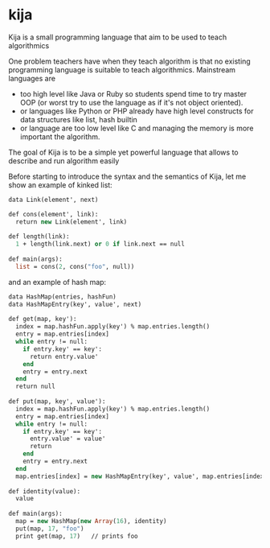 kija
====

Kija is a small programming language that aim to be used to teach algorithmics

One problem teachers have when they teach algorithm is that no existing programming language
is suitable to teach algorithmics.
Mainstream languages are 
 - too high level like Java or Ruby so students spend time to try master OOP
   (or worst try to use the language as if it's not object oriented). 
 - or languages like Python or PHP already have high level constructs for data structures
   like list, hash builtin
 - or language are too low level like C and managing the memory is more important
   the algorithm.

The goal of Kija is to be a simple yet powerful language that allows to describe and run algorithm easily

Before starting to introduce the syntax and the semantics of Kija,
let me show an example of kinked list:
``` OCAML
data Link(element', next)

def cons(element', link):
  return new Link(element', link)
  
def length(link):
  1 + length(link.next) or 0 if link.next == null
  
def main(args):
  list = cons(2, cons("foo", null))
```
and an example of hash map:
``` OCAML
data HashMap(entries, hashFun)
data HashMapEntry(key', value', next)
  
def get(map, key'):
  index = map.hashFun.apply(key') % map.entries.length()
  entry = map.entries[index]
  while entry != null:
    if entry.key' == key':
      return entry.value'
    end
    entry = entry.next
  end
  return null
  
def put(map, key', value'):
  index = map.hashFun.apply(key') % map.entries.length()
  entry = map.entries[index]
  while entry != null:
    if entry.key' == key':
      entry.value' = value'
      return
    end
    entry = entry.next
  end
  map.entries[index] = new HashMapEntry(key', value', map.entries[index])
  
def identity(value):
  value
  
def main(args):
  map = new HashMap(new Array(16), identity)
  put(map, 17, "foo")
  print get(map, 17)   // prints foo
  
```

